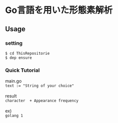 # Go言語を用いた形態素解析
## Usage

### setting
```
$ cd ThisRepositorie
$ dep ensure
```

### Quick Tutorial
main.go
<br>
`text := "String of your choice"`
<br><br>
result
<br>
`character  + Appearance frequency`
<br><br>
ex) 
<br>
`golang 1`

